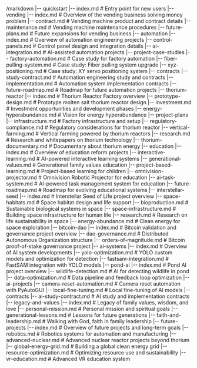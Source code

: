 /markdown
    |-- quickstart
        |-- index.md              # Entry point for new users
    |-- vending
        |-- index.md              # Overview of the vending business solving money problem
        |-- contract.md           # Vending machine product and contract details
        |-- maintenance.md        # Vending machine maintenance procedures
        |-- future-plans.md       # Future expansions for vending business
    |-- automation
        |-- index.md              # Overview of automation engineering projects
        |-- control-panels.md     # Control panel design and integration details
        |-- ai-integration.md     # AI-assisted automation projects
        |-- project-case-studies
            |-- factory-automation.md   # Case study for factory automation
            |-- fiber-pulling-system.md # Case study: Fiber pulling system upgrade
            |-- xyz-positioning.md      # Case study: XY servo positioning system
        |-- contracts
            |-- study-contract.md  # Automation engineering study and contracts
            |-- implementation.md  # Automation system implementation contracts
        |-- future-roadmap.md      # Roadmap for future automation projects
    |-- thorium-reactor
        |-- index.md              # Thorium Reactor Factory overview
        |-- prototype-design.md   # Prototype molten salt thorium reactor design
        |-- investment.md         # Investment opportunities and development phases
        |-- energy-hyperabundance.md  # Vision for energy hyperabundance
        |-- project-plans
            |-- infrastructure.md     # Factory infrastructure and setup
            |-- regulatory-compliance.md  # Regulatory considerations for thorium reactor
        |-- vertical-farming.md     # Vertical farming powered by thorium reactors
        |-- research.md             # Research and whitepapers on thorium technology
        |-- thorium-documentary.md  # Documentary about thorium energy
    |-- education
        |-- index.md               # Overview of education reform projects
        |-- interactive-learning.md  # AI-powered interactive learning systems
        |-- generational-values.md # Generational family values education
        |-- project-based-learning.md  # Project-based learning for children
        |-- omnivision-projector.md # Omnivision Robotic Projector for education
        |-- ai-task-system.md      # AI-powered task management system for education
        |-- future-roadmap.md      # Roadmap for evolving educational systems
    |-- interstellar-seed
        |-- index.md               # Interstellar Seed of Life project overview
        |-- space-habitats.md      # Space habitat design and life support
        |-- bioproduction.md       # Sustainable biological systems in space
        |-- space-infrastructure.md # Building space infrastructure for human life
        |-- research.md            # Research on life sustainability in space
        |-- energy-abundance.md    # Clean energy for space exploration
    |-- bitcoin-dao
        |-- index.md               # Bitcoin validation and governance project overview
        |-- dao-governance.md      # Distributed Autonomous Organization structure
        |-- orders-of-magnitude.md # Bitcoin proof-of-stake governance project
    |-- ai-systems
        |-- index.md               # Overview of AI system developments
        |-- yolo-optimization.md   # YOLO custom models and optimization for detection
        |-- fastsam-integration.md # FastSAM integration with YOLO models
        |-- pond-ai
            |-- index.md           # Pond AI project overview
            |-- wildlife-detection.md # AI for detecting wildlife in pond
            |-- data-optimization.md   # Data pipeline and feedback loop optimization
        |-- ai-projects
            |-- camera-reset-automation.md  # Camera reset automation with PyAutoGUI
            |-- local-fine-tuning.md  # Local fine-tuning of AI models
        |-- contracts
            |-- ai-study-contract.md  # AI study and implementation contracts
    |-- legacy-and-values
        |-- index.md               # Legacy of family values, wisdom, and love
        |-- personal-mission.md    # Personal mission and spiritual goals
        |-- generational-lessons.md  # Lessons for future generations
        |-- faith-and-leadership.md # Walking with God, faith in family leadership
    |-- future-projects
        |-- index.md               # Overview of future projects and long-term goals
        |-- robotics.md            # Robotics systems for automation and manufacturing
        |-- advanced-nuclear.md    # Advanced nuclear reactor projects beyond thorium
        |-- global-energy-grid.md  # Building a global clean energy grid
        |-- resource-optimization.md # Optimizing resource use and sustainability
        |-- vr-education.md        # Advanced VR education system
